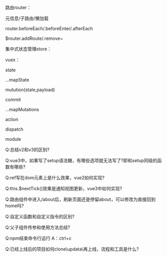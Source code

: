 路由router：

元信息/子路由/懒加载

router.beforeEach/.beforeEnter/.afterEach

$router.addRoute/.remove~

集中式状态管理store：

vuex：

state

...mapState

mutution(stale,payload)

commit

...mapMutations

action

dispatch

module

Q:总结v2和v3的区别?

Q:vue3中，如果写了setup语法糖，有哪些选项就无法写了?即和setup同级的函数有哪些?

Q:ref写在dom元素上是什么效果，vue2如何实现?

Q:this.$nextTick()效果是通知视图更新，vue3中如何实现?

Q:路由组件中进入/about后，刷新页面还是停留about，可以修改为直接回到home吗?

Q:自定义函数和自定义指令的区别?

Q:父子组件传参和使用方法总结?

Q:npm结束命令行运行 A：ctrl+c

Q:已经上线后的项目如何clone\updata\再上线，流程和工具是什么?

